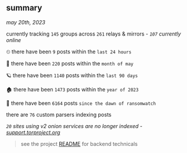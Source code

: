 
## summary
_may 20th, 2023_

currently tracking `145` groups across `261` relays & mirrors - _`107` currently online_

⏲ there have been `9` posts within the `last 24 hours`

🦈 there have been `220` posts within the `month of may`

🪐 there have been `1140` posts within the `last 90 days`

🏚 there have been `1473` posts within the `year of 2023`

🦕 there have been `6164` posts `since the dawn of ransomwatch`

there are `76` custom parsers indexing posts

_`20` sites using v2 onion services are no longer indexed - [support.torproject.org](https://support.torproject.org/onionservices/v2-deprecation/)_

> see the project [README](https://github.com/joshhighet/ransomwatch#ransomwatch--) for backend technicals
